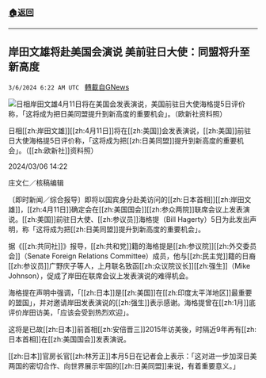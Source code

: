 ###  [:house:返回](README.md)
---


## 岸田文雄将赴美国会演说 美前驻日大使：同盟将升至新高度
`3/6/2024 6:22 AM UTC ` [轉載自GNews](https://gnews.org/articles/2370035)

![日相岸田文雄4月11日将在美国会发表演说，美国前驻日大使海格提5日评价称，「这将成为把日美同盟提升到新高度的重要机会」。（欧新社资料照）](https://img.ltn.com.tw/Upload/news/600/2024/03/06/phpN8rWPV.jpg "日相岸田文雄4月11日将在美国会发表演说，美国前驻日大使海格提5日评价称，「这将成为把日美同盟提升到新高度的重要机会」。（欧新社资料照）")

日相[[zh:岸田文雄]][[zh:4月11日]]将在[[zh:美国]]会发表演说，[[zh:美国]]前驻日大使海格提5日评价称，「这将成为把[[zh:日美同盟]]提升到新高度的重要机会」。（[[zh:欧新社]]资料照）

2024/03/06 14:22

庄文仁／核稿编辑

〔即时新闻／综合报导〕即将以国宾身分赴美访问的[[zh:日本首相]][[zh:岸田文雄]]，[[zh:4月11日]]确定会在[[zh:美国国会]][[zh:参众两院]]联席会议上发表演说。[[zh:美国]]前驻日大使、[[zh:参议员]]海格提（Bill Hagerty）5日为此发出声明，称「这将成为把[[zh:日美同盟]]提升到新高度的重要机会」。

据《[[zh:共同社]]》报导，[[zh:共和党]]籍的海格提是[[zh:参议院]][[zh:外交委员会]]（Senate Foreign Relations Committee）成员，他与[[zh:民主党]]籍的日裔[[zh:参议员]]广野庆子等人，上月联名致函[[zh:众议院议长]][[zh:强生]]（Mike Johnson），促成了岸田在联席会议上发表演说的难得机会。

海格提在声明中强调，「[[zh:日本]]是[[zh:美国]]在[[zh:印度太平洋地区]]最重要的盟国」，并对邀请岸田发表演说的[[zh:强生]]表示感谢。海格提曾在[[zh:1月]]底评价岸田访美，「应该会受到热烈欢迎」。

这将是已故[[zh:日本]]前首相[[zh:安倍晋三]]2015年访美後，时隔近9年再有[[zh:日本首相]]在[[zh:美国国会]]发表演说。

[[zh:日本]]官房长官[[zh:林芳正]]本月5日在记者会上表示：「这对进一步加深日美两国的密切合作、向世界展示牢固的[[zh:日美同盟]]来说，有着重要意义。」
